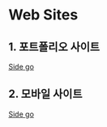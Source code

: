 # Web Sites
## 1. 포트폴리오 사이트
<a href="https://matodale.github.io/MyPortfolio/Portfolio/index.html">Side go</a>
## 2. 모바일 사이트
<a href="https://matodale.github.io/MyPortfolio/AppleWebSite/apple01.html">Side go</a>
